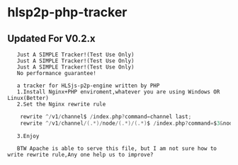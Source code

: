 # hlsp2p-php-tracker
## Updated For V0.2.x
       Just A SIMPLE Tracker!(Test Use Only)
       Just A SIMPLE Tracker!(Test Use Only)
       Just A SIMPLE Tracker!(Test Use Only)
       No performance guarantee!

       a tracker for HLSjs-p2p-engine written by PHP
       1.Install Nginx+PHP enviroment,whatever you are using Windows OR Linux(Better)
       2.Set the Nginx rewrite rule 

```C
	rewrite ^/v1/channel$ /index.php?command=channel last;
	rewrite ^/v1/channel/(.*)/node/(.*)/(.*)$ /index.php?command=$3&node=$2&channel=$1 last;
```
       3.Enjoy

       BTW Apache is able to serve this file, but I am not sure how to write rewrite rule,Any one help us to improve?
